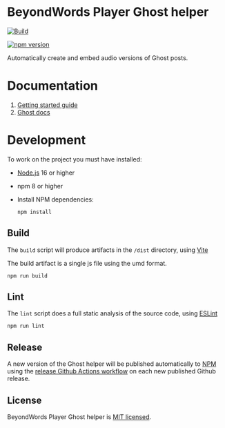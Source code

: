 # BeyondWords Player Ghost helper

[![Build](https://github.com/beyondwords-io/ghost-helper/actions/workflows/build.yml/badge.svg?branch=master)](https://github.com/beyondwords-io/ghost-helper/actions/workflows/build.yml)

[![npm version](https://badge.fury.io/js/@beyondwords%2Fghost-helper.svg)](https://badge.fury.io/js/@beyondwords%2Fghost-helper)

Automatically create and embed audio versions of Ghost posts.

# Documentation

1. [Getting started guide](https://docs.beyondwords.io/docs-and-guides/integrations/ghost)
2. [Ghost docs](https://ghost.org/integrations/beyondwords/)

# Development

To work on the project you must have installed:

- [Node.js](https://nodejs.org/en/download) 16 or higher

- npm 8 or higher

- Install NPM dependencies:

    ```
    npm install
    ```

## Build

The `build` script will produce artifacts in the `/dist` directory, using [Vite](https://vitejs.dev/)

The build artifact is a single js file using the umd format.

```
npm run build
```

## Lint

The `lint` script does a full static analysis of the source code, using [ESLint](https://eslint.org/)

```
npm run lint
```

## Release

A new version of the Ghost helper will be published automatically to [NPM](https://www.npmjs.com/package/@beyondwords/ghost-helper) using the [release Github Actions workflow](.github/workflows/release.yml) on each new published Github release.

## License

BeyondWords Player Ghost helper is [MIT licensed](LICENSE).
